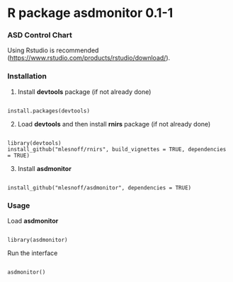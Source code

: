 # R package asdmonitor 0.1-1  
### ASD Control Chart

Using Rstudio is recommended (https://www.rstudio.com/products/rstudio/download/).

### Installation

1. Install **devtools** package (if not already done)


```{r}

install.packages(devtools)

```

2. Load **devtools** and then install **rnirs** package  (if not already done)


```{r}

library(devtools)
install_github("mlesnoff/rnirs", build_vignettes = TRUE, dependencies = TRUE)

```

3. Install **asdmonitor**


```{r}

install_github("mlesnoff/asdmonitor", dependencies = TRUE)

```

### Usage 


Load **asdmonitor**

```{r}

library(asdmonitor)

```

Run the interface


```{r}

asdmonitor()

```
